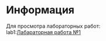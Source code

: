 <div><h1 >Информация</h1></div>
<div>Для просмотра лабораторных работ: </div>
<div>lab1:<a href="https://github.com/lukiorDE/Sp/tree/Лабораторная-работа-№1">Лабараторная работа №1</a></div>
